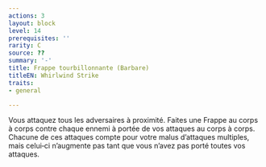 ```yaml
---
actions: 3
layout: block
level: 14
prerequisites: ''
rarity: C
source: ??
summary: '-'
title: Frappe tourbillonnante (Barbare)
titleEN: Whirlwind Strike
traits:
- general

---
```


<p>Vous attaquez tous les adversaires à proximité. Faites une Frappe au corps à corps contre chaque ennemi à portée de vos attaques au corps à corps. Chacune de ces attaques compte pour votre malus d’attaques multiples, mais celui‑ci n’augmente pas tant que vous n’avez pas porté toutes vos attaques.</p>
